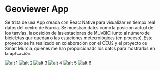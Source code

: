# Geoviewer App

Se trata de una App creada con React Native para visualizar en tiempo real datos del centro de Murcia. Se muestran datos como la posición actual de los tanvías,
la posición de las estaciones de MUyBICI junto al número de bicicletas que quedan o las estaciones meteorológicas (en proceso). Este proyecto se ha realizado en
colaboración con el CEUS y el proyecto de Smart Murcia, quienes me han proporcionado los datos para mostrarlos en la aplicación.

![alt 1](https://res.cloudinary.com/journal-udemy-app/image/upload/v1662417293/geoviewer/tcivq5yj5sksbftfsh1g.jpg)
![alt 2](https://res.cloudinary.com/journal-udemy-app/image/upload/v1662417292/geoviewer/jhcyksqt9od9ykracf0n.jpg)
![alt 3](https://res.cloudinary.com/journal-udemy-app/image/upload/v1662417289/geoviewer/marfwfskrcbcsluryhks.jpg)
![alt 4](https://res.cloudinary.com/journal-udemy-app/image/upload/v1662417288/geoviewer/eu8jbkeqi4czit5lysn2.jpg)
![alt 5](https://res.cloudinary.com/journal-udemy-app/image/upload/v1662417285/geoviewer/hubp9kdin9wdlkwbivsh.jpg)
![alt 6](https://res.cloudinary.com/journal-udemy-app/image/upload/v1662417284/geoviewer/p8w5j9wsw7eq4nvycyo4.jpg)
